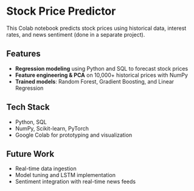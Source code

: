 # Stock Price Predictor

This Colab notebook predicts stock prices using historical data, interest rates, and news sentiment (done in a separate project).

## Features
- **Regression modeling** using Python and SQL to forecast stock prices  
- **Feature engineering & PCA** on 10,000+ historical prices with NumPy  
- **Trained models**: Random Forest, Gradient Boosting, and Linear Regression

## Tech Stack
- Python, SQL  
- NumPy, Scikit-learn, PyTorch  
- Google Colab for prototyping and visualization  

## Future Work
- Real-time data ingestion  
- Model tuning and LSTM implementation  
- Sentiment integration with real-time news feeds 
